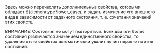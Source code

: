 Здесь можно перечислить дополнительные свойства, которыми обладает ${elementtype?lower_case}, и задать изменение
его внешнего вида в зависимости от заданного состояния, т. е. сочетания значений этих свойств.

ВНИМАНИЕ: Состояния не могут повторяться. Если два или более состояния различаются значением единственного свойства, то
удаление этого свойства автоматически удалит копии первого из этих состояний.